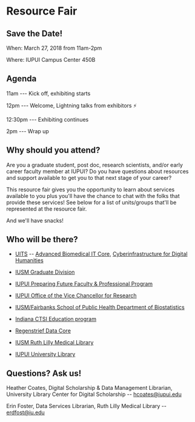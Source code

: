 # Resource Fair

## Save the Date!
When: March 27, 2018 from 11am-2pm

Where: IUPUI Campus Center 450B

## Agenda
11am --- Kick off, exhibiting starts

12pm --- Welcome, Lightning talks from exhibitors :zap:

12:30pm --- Exhibiting continues

2pm --- Wrap up

## Why should you attend?

Are you a graduate student, post doc, research scientists, and/or early career faculty member at IUPUI? Do you have questions about resources and support available to get you to that next stage of your career?

This resource fair gives you the opportunity to learn about services available to you plus you'll have the chance to chat with the folks that provide these services! See below for a list of units/groups that'll be represented at the resource fair.

And we'll have snacks!

## Who will be there?

* [UITS](https://uits.iu.edu/) -- [Advanced Biomedical IT Core](https://pti.iu.edu/centers/rt/science-comm-tools.html), [Cyberinfrastructure for Digital Humanities](https://pti.iu.edu/centers/rt/visualization-analytics.html)

* [IUSM Graduate Division](https://medicine.iu.edu/education/graduate-degrees/contacts/)

* [IUPUI Preparing Future Faculty & Professional Program](http://graduate.iupui.edu/support/pffp/index.shtml)

* [IUPUI Office of the Vice Chancellor for Research](http://research.iupui.edu/ovcr)

* [IUSM/Fairbanks School of Public Health Department of Biostatistics](http://biostat.iupui.edu/)

* [Indiana CTSI Education program](https://www.indianactsi.org/education/)

* [Regenstrief Data Core](http://www.regenstrief.org/resources/regenstrief-data-core/)

* [IUSM Ruth Lilly Medical Library](https://mednet.medicine.iu.edu/medical-library/)

* [IUPUI University Library](https://ulib.iupui.edu/)

## Questions? Ask us!
Heather Coates, Digital Scholarship & Data Management Librarian, University Library Center for Digital Scholarship -- hcoates@iupui.edu

Erin Foster, Data Services Librarian, Ruth Lilly Medical Library -- erdfost@iu.edu
